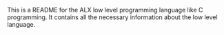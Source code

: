 This is a README for the ALX low level programming language like C programming.
It contains all the necessary information about the low level language.
